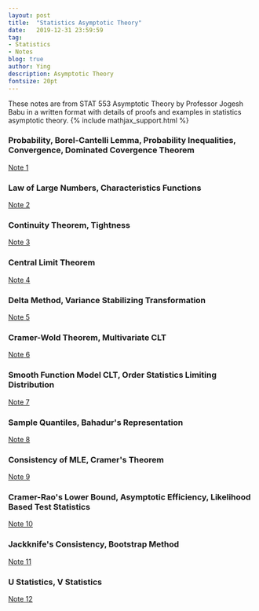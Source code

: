 ```yaml
---
layout: post
title:  "Statistics Asymptotic Theory"
date:   2019-12-31 23:59:59
tag:
- Statistics
- Notes
blog: true
author: Ying
description: Asymptotic Theory
fontsize: 20pt
---
```


These notes are from STAT 553 Asymptotic Theory by Professor Jogesh Babu in a written format with details of proofs and examples in statistics asymptotic theory.
 {% include mathjax_support.html %}

### Probability, Borel-Cantelli Lemma, Probability Inequalities, Convergence, Dominated Covergence Theorem

[Note 1](https://drive.google.com/file/d/1cpcfc7BSyuMjMSFZHXXVb1tGFtXd61Ua/view?usp=sharing "Google Drive Doc")

### Law of Large Numbers, Characteristics Functions 

[Note 2](https://drive.google.com/file/d/1qn0zCz8ATQDix45RkJ7yd78eyw0_pYhK/view?usp=sharing "Google Drive Doc")

### Continuity Theorem, Tightness 

[Note 3](https://drive.google.com/file/d/1diXt0-LCCfmS2WuDlVi5LCCElxPXIjZK/view?usp=sharing "Google Drive Doc")

### Central Limit Theorem

[Note 4](https://drive.google.com/file/d/1DWAXVvTnGSJA1APTG6tftQTmgc0R_ESN/view?usp=sharing "Google Drive Doc")


### Delta Method, Variance Stabilizing Transformation

[Note 5](https://drive.google.com/file/d/1OdvTNZLsCjEZjgVxjaxldiYkOI5arQtW/view?usp=sharing "Google Drive Doc")

### Cramer-Wold Theorem, Multivariate CLT

[Note 6](https://drive.google.com/file/d/10M8dFd7oVa1BYzYmjQcbZdU4v5N1wpqI/view?usp=sharing "Google Drive Doc")


### Smooth Function Model CLT, Order Statistics Limiting Distribution

[Note 7](https://drive.google.com/file/d/1vjP6Eaub9Shb5QYkeO5om9wYVMRMfM68/view?usp=sharing "Google Drive Doc")

### Sample Quantiles, Bahadur's Representation

[Note 8](https://drive.google.com/file/d/1EELc7HO9t2Wi1C-YMtFTH2alrYCLbRNl/view?usp=sharing "Google Drive Doc")

### Consistency of MLE, Cramer's Theorem 

[Note 9](https://drive.google.com/file/d/1TUjofnrYQaFU6rvlYZTdb4kQH-gFOnuX/view?usp=sharing "Google Drive Doc")

### Cramer-Rao's Lower Bound, Asymptotic Efficiency, Likelihood Based Test Statistics

[Note 10](https://drive.google.com/file/d/1frY9xD2jyMCp44DFfuXtzVvbM2Dfviwx/view?usp=sharing "Google Drive Doc")


### Jackknife's Consistency, Bootstrap Method

[Note 11](https://drive.google.com/file/d/1KAcPt06Ejra5oL9qBoA-5dfoTcW7sAM1/view?usp=sharing "Google Drive Doc")


### U Statistics, V Statistics

[Note 12](https://drive.google.com/file/d/1XGL1I2fRBneD4VyWrvN7sfowyNWQkTLV/view?usp=sharing "Google Drive Doc")




